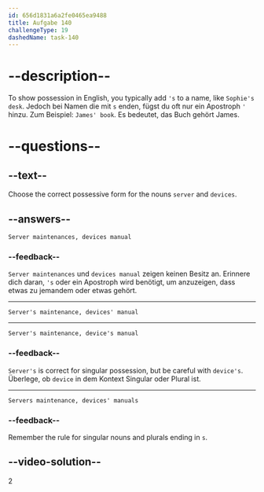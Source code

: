 ```yaml
---
id: 656d1831a6a2fe0465ea9488
title: Aufgabe 140
challengeType: 19
dashedName: task-140
---
```


# --description--

To show possession in English, you typically add `'s` to a name, like `Sophie's desk`. Jedoch bei Namen die mit `s` enden, fügst du oft nur ein Apostroph `'` hinzu. Zum Beispiel: `James' book`. Es bedeutet, das Buch gehört James.

# --questions--

## --text--

Choose the correct possessive form for the nouns `server` and `devices`.

## --answers--

`Server maintenances, devices manual`

### --feedback--

`Server maintenances` und `devices manual` zeigen keinen Besitz an. Erinnere dich daran, `'s` oder ein Apostroph wird benötigt, um anzuzeigen, dass etwas zu jemandem oder etwas gehört.

---

`Server's maintenance, devices' manual`

---

`Server's maintenance, device's manual`

### --feedback--

`Server's` is correct for singular possession, but be careful with `device's`. Überlege, ob `device` in dem Kontext Singular oder Plural ist.

---

`Servers maintenance, devices' manuals`

### --feedback--

Remember the rule for singular nouns and plurals ending in `s`.

## --video-solution--

2

